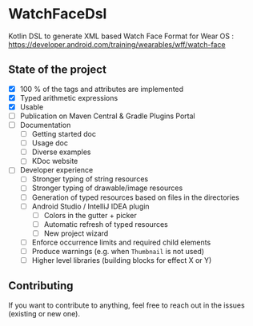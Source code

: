 # WatchFaceDsl

Kotlin DSL to generate XML based Watch Face Format for Wear OS : https://developer.android.com/training/wearables/wff/watch-face

## State of the project

- [x] 100 % of the tags and attributes are implemented
- [x] Typed arithmetic expressions
- [x] Usable
- [ ] Publication on Maven Central & Gradle Plugins Portal
- [ ] Documentation
  - [ ] Getting started doc
  - [ ] Usage doc
  - [ ] Diverse examples
  - [ ] KDoc website
- [ ] Developer experience
  - [ ] Stronger typing of string resources
  - [ ] Stronger typing of drawable/image resources
  - [ ] Generation of typed resources based on files in the directories
  - [ ] Android Studio / IntelliJ IDEA plugin
    - [ ] Colors in the gutter + picker
    - [ ] Automatic refresh of typed resources
    - [ ] New project wizard
  - [ ] Enforce occurrence limits and required child elements
  - [ ] Produce warnings (e.g. when `Thumbnail` is not used)
  - [ ] Higher level libraries (building blocks for effect X or Y)

## Contributing

If you want to contribute to anything, feel free to reach out in the issues (existing or new one).
